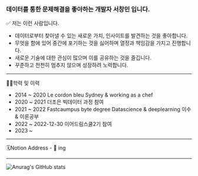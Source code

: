 ### 데이터를 통한 문제해결을 좋아하는 개발자 서창민 입니다. 

✅ 저는 이런 사람입니다.
- 데이터로부터 찾아낼 수 있는 새로운 가치, 인사이트를 발견하는 것을 좋아합니다.
- 무엇을 함에 있어 중간에 포기하는 것을 싫어하며 열정과 책임감을 가지고 진행합니다.
- 새로운 기술에 대한 관심이 많으며 이를 공유하는 것을 즐깁니다.
- 꾸준하고 천천히 멈추지 않으며 성장하려 노력합니다.
------

👨‍🎓학력 및 이력
- 2014 ~ 2020 Le cordon bleu Sydney & working as a chef
- 2020 ~ 2021 더조은 빅데이터 과정 참여
- 2021 ~ 2022 Fastcaumpus byte degree Datascience & deeplearning 이수 & 이론공부 
- 2022 ~ 2022-12-30 이어드림스쿨2기 참여
- 2023 ~ 

-----

🗓Notion Address - 🔧 ing

-----

![Anurag's GitHub stats](https://github-readme-stats.vercel.app/api?username=0229&show_icons=true&theme=radical)
<!--
**0229cm/0229cm** is a ✨ _special_ ✨ repository because its `README.md` (this file) appears on your GitHub profile.

Here are some ideas to get you started:

- 🔭 I’m currently working on ...
- 🌱 I’m currently learning ...
- 👯 I’m looking to collaborate on ...
- 🤔 I’m looking for help with ...
- 💬 Ask me about ...
- 📫 How to reach me: ...
- 😄 Pronouns: ...
- ⚡ Fun fact: ...
-->
